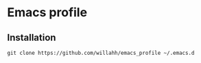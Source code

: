 # Emacs profile

## Installation
```{r, engine='bash', count_lines}
git clone https://github.com/willahh/emacs_profile ~/.emacs.d
```

## 
